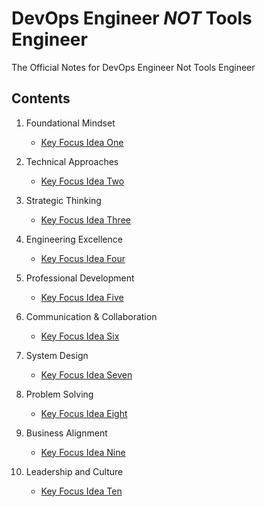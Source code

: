 # DevOps Engineer ***NOT*** Tools Engineer
The Official Notes for DevOps Engineer Not Tools Engineer

## Contents

1. Foundational Mindset
   - [Key Focus Idea One](Key-ideas-one.md)
  
2. Technical Approaches
   - [Key Focus Idea Two](Key-ideas-two.md)

3. Strategic Thinking
   - [Key Focus Idea Three](Key-ideas-three.md)

4. Engineering Excellence
   - [Key Focus Idea Four](Key-ideas-four.md)

5. Professional Development
   - [Key Focus Idea Five](Key-ideas-five.md)
     
6. Communication & Collaboration
   - [Key Focus Idea Six](Key-ideas-six.md)

7. System Design
   - [Key Focus Idea Seven](Key-ideas-seven.md)
     
8. Problem Solving
   - [Key Focus Idea Eight](Key-ideas-eight.md)

9. Business Alignment
   - [Key Focus Idea Nine](Key-ideas-nine.md)
  
10. Leadership and Culture
    - [Key Focus Idea Ten](Key-ideas-ten.md)
